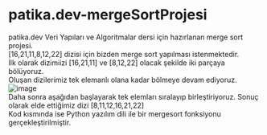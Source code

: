 # patika.dev-mergeSortProjesi
patika.dev Veri Yapıları ve Algoritmalar dersi için hazırlanan merge sort projesi.\
[16,21,11,8,12,22] dizisi için bizden merge sort yapılması istenmektedir.\
İlk olarak dizimiizi [16,21,11] ve [8,12,22] olacak şekilde iki parçaya bölüyoruz.\
Oluşan dizilerimiz tek elemanlı olana kadar bölmeye devam ediyoruz.\
![image](https://user-images.githubusercontent.com/9871860/209615188-64e3e3f2-c0b8-4ba4-955f-66691aed0ae1.png)\
Daha sonra aşağıdan başlayarak tek elemları sıralayıp birleştiriyoruz.
Sonuç olarak elde ettiğimiz dizi [8,11,12,16,21,22]\
Kod kısmında ise Python yazılım dili ile bir mergesort fonksiyonu gerçekleştirilmiştir.

